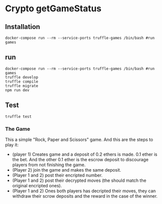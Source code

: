 # Crypto getGameStatus

## Installation
```
docker-compose run --rm --service-ports truffle-games /bin/bash #run games
```

## run
```
docker-compose run --rm --service-ports truffle-games /bin/bash #run games
truffle develop
truffle compile
truffle migrate
npm run dev
```

## Test
```
truffle test
```

### The Game
This a simple "Rock, Paper and Scissors" game. And this are the steps to play it:
- (player 1) Creates game and a deposit of 0.2 ethers is made. 0.1 ether is the bet. And the other 0.1 ether is the escrow deposit to discourage players from not finishing the game.
- (Player 2) join the game and makes the same deposit.
- (Player 1 and 2) post their encripted number.
- (Player 1 and 2) post their decrypted moves (the should match the original encripted ones).
- (Player 1 and 2) Ones both players has decripted their moves, they can withdraw their scrow deposits and the reward in the case of the winner.
